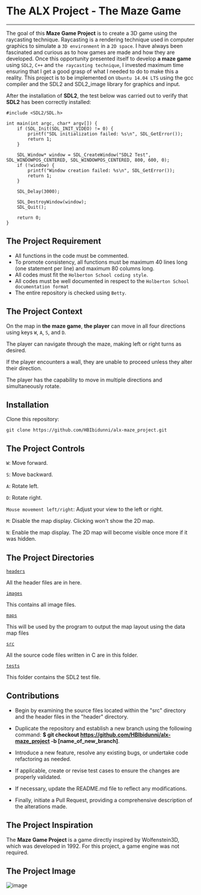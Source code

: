 # The ALX Project - The Maze Game
--------------

The goal of this __Maze Game Project__ is to create a 3D game using the raycasting technique.
Raycasting is a rendering technique used in computer graphics to simulate
a `3D environment` in a `2D space`. I have always been fascinated and curious as to
how games are made and how they are developed.
Once this opportunity presented itself to develop __a maze game__ using `SDL2`, `C++` and `the raycasting technique`,
I invested maximum time ensuring that I  get a good grasp of what I needed to do to make this a reality.
This project is to be implemented on `Ubuntu 14.04 LTS`
using the gcc compiler and the SDL2 and SDL2_image library for graphics and input.

After the installation of __SDL2__, the test below was carried out to verify that __SDL2__ has been correctly installed:

```
#include <SDL2/SDL.h>

int main(int argc, char* argv[]) {
    if (SDL_Init(SDL_INIT_VIDEO) != 0) {
        printf("SDL initialization failed: %s\n", SDL_GetError());
        return 1;
    }

    SDL_Window* window = SDL_CreateWindow("SDL2 Test", SDL_WINDOWPOS_CENTERED, SDL_WINDOWPOS_CENTERED, 800, 600, 0);
    if (!window) {
        printf("Window creation failed: %s\n", SDL_GetError());
        return 1;
    }

    SDL_Delay(3000);

    SDL_DestroyWindow(window);
    SDL_Quit();

    return 0;
}

```

## The Project Requirement

- All functions in the code must be commented.
- To promote consistency, all functions must be maximum 40 lines long (one statement per line) and maximum 80 columns long.
- All codes must fit the `Holberton School coding style`.
- All codes must be well documented in respect to the `Holberton School documentation format`
- The entire repository is checked using `Betty`.




## The Project Context
On the map in __the maze game__, __the player__ can move in all four directions using keys `W`, `A`, `S`, and `D`.

The player can navigate through the maze, making left or right turns as desired.

If the player encounters a wall, they are unable to proceed unless they alter their direction.

The player has the capability to move in multiple directions and simultaneously rotate.


## Installation

Clone this repository:

```
git clone https://github.com/HBIbidunni/alx-maze_project.git

```

## The Project Controls

```W```: Move forward.

```S```: Move backward.

```A```: Rotate left.

```D```: Rotate right.

```Mouse movement left/right```: Adjust your view to the left or right.

```M```: Disable the map display. Clicking won't show the 2D map.

```N```: Enable the map display. The 2D map will become visible once more if it was hidden.


## The Project Directories

[`headers`](https://github.com/HBIbidunni/alx-maze_project/tree/master/headers)

All the header files are in here.

[`images`](https://github.com/HBIbidunni/alx-maze_project/tree/master/images)

This contains all image files.

[`maps`](https://github.com/HBIbidunni/alx-maze_project/tree/master/maps)

This will be used by the program to output the map layout using the data map files

[`src`](https://github.com/HBIbidunni/alx-maze_project/tree/master/src)

All the source code files written in C  are in this folder.

[`tests`](https://github.com/HBIbidunni/alx-maze_project/tree/master/tests)

This folder contains the SDL2 test file.

## Contributions

- Begin by examining the source files located within the "src" directory and the header files in the "header" directory.

- Duplicate the repository and establish a new branch using the following command: __$ git checkout https://github.com/HBIbidunni/alx-maze_project -b [name_of_new_branch]__.

- Introduce a new feature, resolve any existing bugs, or undertake code refactoring as needed.

- If applicable, create or revise test cases to ensure the changes are properly validated.


- If necessary, update the README.md file to reflect any modifications.

- Finally, initiate a Pull Request, providing a comprehensive description of the alterations made.

## The Project Inspiration

The __Maze Game Project__ is a game directly inspired by Wolfenstein3D, which was developed in 1992.
For this project, a game engine was not required.


## The Project Image

![image](https://i.imgur.com/9C0sw3y.png)
